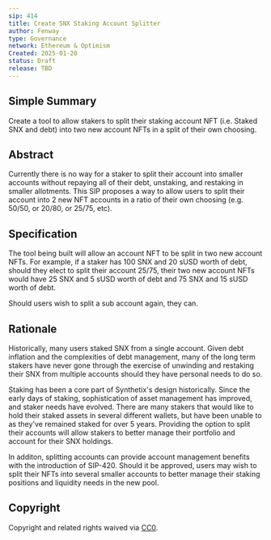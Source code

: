 ```yaml
---
sip: 414
title: Create SNX Staking Account Splitter
author: Fenway
type: Governance
network: Ethereum & Optimism
Created: 2025-01-20
status: Draft
release: TBD
---
```


## Simple Summary
Create a tool to allow stakers to split their staking account NFT (i.e. Staked SNX and debt) into two new account NFTs in a split of their own choosing.

## Abstract
Currently there is no way for a staker to split their account into smaller accounts without repaying all of their debt, unstaking, and restaking in smaller allotments. This SIP proposes a way to allow users to split their account into 2 new NFT accounts in a ratio of their own choosing (e.g. 50/50, or 20/80, or 25/75, etc).

## Specification
The tool being built will allow an account NFT to be split in two new account NFTs. For example, if a staker has 100 SNX and 20 sUSD worth of debt, should they elect to split their account 25/75, their two new account NFTs would have 25 SNX and 5 sUSD worth of debt and 75 SNX and 15 sUSD worth of debt.

Should users wish to split a sub account again, they can.

## Rationale
Historically, many users staked SNX from a single account. Given debt inflation and the complexities of debt management, many of the long term stakers have never gone through the exercise of unwinding and restaking their SNX from multiple accounts should they have personal needs to do so. 

Staking has been a core part of Synthetix's design historically. Since the early days of staking, sophistication of asset management has improved, and staker needs have evolved. There are many stakers that would like to hold their staked assets in several different wallets, but have been unable to as they've remained staked for over 5 years. Providing the option to split their accounts will allow stakers to better manage their portfolio and account for their SNX holdings. 

In additon, splitting accounts can provide account management benefits with the introduction of SIP-420. Should it be approved, users may wish to split their NFTs into several smaller accounts to better manage their staking positions and liquidity needs in the new pool.

## Copyright
Copyright and related rights waived via [CC0](https://creativecommons.org/publicdomain/zero/1.0/).
